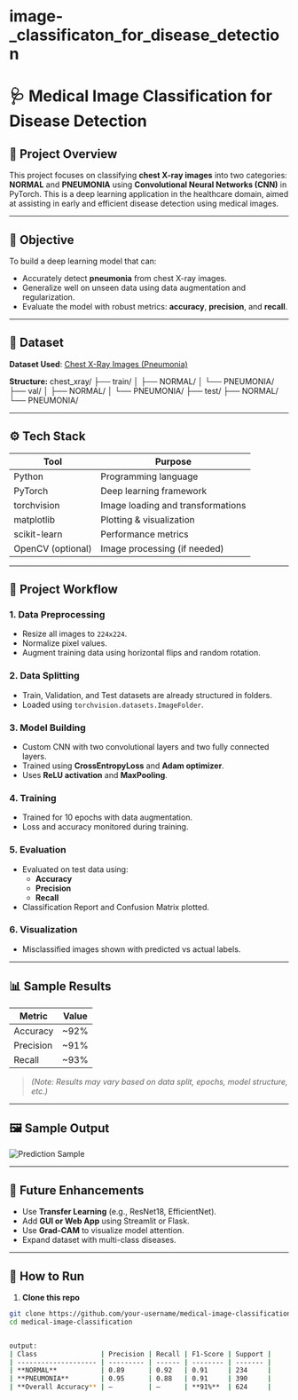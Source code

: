 # image-_classificaton_for_disease_detection
# 🩺 Medical Image Classification for Disease Detection

## 🧠 Project Overview

This project focuses on classifying **chest X-ray images** into two categories: **NORMAL** and **PNEUMONIA** using **Convolutional Neural Networks (CNN)** in PyTorch. This is a deep learning application in the healthcare domain, aimed at assisting in early and efficient disease detection using medical images.

---

## 🎯 Objective

To build a deep learning model that can:
- Accurately detect **pneumonia** from chest X-ray images.
- Generalize well on unseen data using data augmentation and regularization.
- Evaluate the model with robust metrics: **accuracy**, **precision**, and **recall**.

---

## 📁 Dataset

**Dataset Used**: [Chest X-Ray Images (Pneumonia)](https://www.kaggle.com/paultimothymooney/chest-xray-pneumonia)

**Structure:**
chest_xray/
├── train/
│ ├── NORMAL/
│ └── PNEUMONIA/
├── val/
│ ├── NORMAL/
│ └── PNEUMONIA/
├── test/
├── NORMAL/
└── PNEUMONIA/

---

## ⚙️ Tech Stack

| Tool | Purpose |
|------|---------|
| Python | Programming language |
| PyTorch | Deep learning framework |
| torchvision | Image loading and transformations |
| matplotlib | Plotting & visualization |
| scikit-learn | Performance metrics |
| OpenCV (optional) | Image processing (if needed) |

---

## 🧩 Project Workflow

### 1. **Data Preprocessing**
- Resize all images to `224x224`.
- Normalize pixel values.
- Augment training data using horizontal flips and random rotation.

### 2. **Data Splitting**
- Train, Validation, and Test datasets are already structured in folders.
- Loaded using `torchvision.datasets.ImageFolder`.

### 3. **Model Building**
- Custom CNN with two convolutional layers and two fully connected layers.
- Trained using **CrossEntropyLoss** and **Adam optimizer**.
- Uses **ReLU activation** and **MaxPooling**.

### 4. **Training**
- Trained for 10 epochs with data augmentation.
- Loss and accuracy monitored during training.

### 5. **Evaluation**
- Evaluated on test data using:
  - **Accuracy**
  - **Precision**
  - **Recall**
- Classification Report and Confusion Matrix plotted.

### 6. **Visualization**
- Misclassified images shown with predicted vs actual labels.

---

## 📊 Sample Results

| Metric | Value |
|--------|-------|
| Accuracy | ~92% |
| Precision | ~91% |
| Recall | ~93% |

> *(Note: Results may vary based on data split, epochs, model structure, etc.)*

---

## 🖼️ Sample Output

![Prediction Sample](sample_output.png)

---

## 🚀 Future Enhancements

- Use **Transfer Learning** (e.g., ResNet18, EfficientNet).
- Add **GUI or Web App** using Streamlit or Flask.
- Use **Grad-CAM** to visualize model attention.
- Expand dataset with multi-class diseases.

---

## 📌 How to Run

1. **Clone this repo**
```bash
git clone https://github.com/your-username/medical-image-classification.git
cd medical-image-classification


output:
| Class                | Precision | Recall | F1-Score | Support |
| -------------------- | --------- | ------ | -------- | ------- |
| **NORMAL**           | 0.89      | 0.92   | 0.91     | 234     |
| **PNEUMONIA**        | 0.95      | 0.88   | 0.91     | 390     |
| **Overall Accuracy** | —         | —      | **91%**  | 624     |

